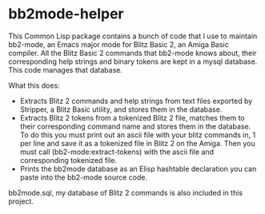 # bb2mode-helper

This Common Lisp package contains a bunch of code that I use to maintain bb2-mode, an Emacs major mode for Blitz Basic 2, an Amiga Basic compiler. All the Blitz Basic 2 commands that bb2-mode knows about, their corresponding help strings and binary tokens are kept in a mysql database. This code manages that database.

What this does:
* Extracts Blitz 2 commands and help strings from text files exported by Stripper, a Blitz Basic utility, and stores them in the database.
* Extracts Blitz 2 tokens from a tokenized Blitz 2 file, matches them to their corresponding command name and stores them in the database. To do this you must print out an ascii file with your blitz commands in, 1 per line and save it as a tokenized file in Blitz 2 on the Amiga. Then you must call (bb2-mode:extract-tokens) with the ascii file and corresponding tokenized file.
* Prints the bb2mode database as an Elisp hashtable declaration you can paste into the bb2-mode source code.

 bb2mode.sql, my database of Blitz 2 commands is also included in this project.
